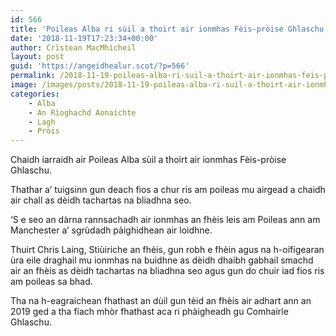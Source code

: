 ```yaml
---
id: 566
title: 'Poileas Alba ri sùil a thoirt air ionmhas Fèis-pròise Ghlaschu'
date: '2018-11-19T17:23:34+00:00'
author: Crìstean MacMhìcheil
layout: post
guid: 'https://angeidhealur.scot/?p=566'
permalink: /2018-11-19-poileas-alba-ri-suil-a-thoirt-air-ionmhas-feis-proise-ghlaschu/
image: /images/posts/2018-11-19-poileas-alba-ri-suil-a-thoirt-air-ionmhas-feis-proise-ghlaschu.webp
categories:
    - Alba
    - An Rìoghachd Aonaichte
    - Lagh
    - Pròis
---
```


Chaidh iarraidh air Poileas Alba sùil a thoirt air ionmhas Fèis-pròise Ghlaschu.

Thathar a’ tuigsinn gun deach fios a chur ris am poileas mu airgead a chaidh air chall as dèidh tachartas na bliadhna seo.

‘S e seo an dàrna rannsachadh air ionmhas an fhèis leis am Poileas ann am Manchester a’ sgrùdadh pàighidhean air loidhne.

Thuirt Chris Laing, Stiùiriche an fhèis, gun robh e fhèin agus na h-oifigearan ùra eile draghail mu ionmhas na buidhne as dèidh dhaibh gabhail smachd air an fhèis as dèidh tachartas na bliadhna seo agus gun do chuir iad fios ris am poileas sa bhad.

Tha na h-eagraichean fhathast an dùil gun tèid an fhèis air adhart ann an 2019 ged a tha fiach mhòr fhathast aca ri phàigheadh gu Comhairle Ghlaschu.
